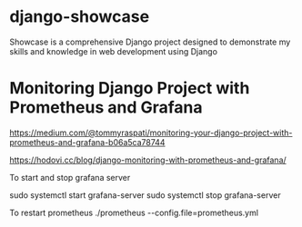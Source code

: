 # django-showcase
Showcase is a comprehensive Django project designed to demonstrate my skills and knowledge in web development using Django

# Monitoring Django Project with Prometheus and Grafana

https://medium.com/@tommyraspati/monitoring-your-django-project-with-prometheus-and-grafana-b06a5ca78744


https://hodovi.cc/blog/django-monitoring-with-prometheus-and-grafana/

To start and stop grafana server

sudo systemctl start grafana-server
sudo systemctl stop grafana-server

To restart prometheus
./prometheus --config.file=prometheus.yml
